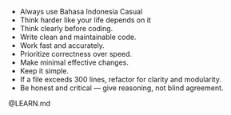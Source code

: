 - Always use Bahasa Indonesia Casual
- Think harder like your life depends on it
- Think clearly before coding.
- Write clean and maintainable code.
- Work fast and accurately.
- Prioritize correctness over speed.
- Make minimal effective changes.
- Keep it simple.
- If a file exceeds 300 lines, refactor for clarity and modularity.
- Be honest and critical — give reasoning, not blind agreement.

@LEARN.md